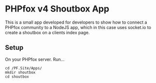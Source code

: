 # PHPfox v4 Shoutbox App

This is a small app developed for developers to show how to connect a PHPfox community to a NodeJS app, which in this case uses
socket.io to create a shoutbox on a clients index page.

## Setup

On your PHPfox server. Run...
```
cd /PF.Site/Apps/
mkdir shoutbox
cd shoutbox
```




